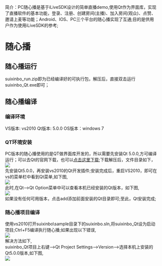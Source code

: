 ﻿
简介：PC随心播是基于iLiveSDK设计的简单直播demo,使用Qt作为界面库，实现了直播软件的基本功能，登录、注册、创建房间(主播)、加入房间(观众)、点赞、邀请上麦等功能；Android、IOS、PC三个平台的随心播实现了互通;目的是供用户作为使用iLiveSDK的参考;

# 随心播

## 随心播运行
  suixinbo_run.zip即为已经编译好的可执行包，解压后，直接双击运行suixinbo_Qt.exe即可；

## 随心播编译

### 编译环境
VS版本: vs2010
Qt版本: 5.0.0
OS版本：windows 7

### QT环境安装
PC版本的随心播使用的是QT做界面库开发的，所以需要先安装Qt 5.0.0,方可编译运行；可以去Qt的官网下载，也可以[点击这里下载](http://dldir1.qq.com/hudongzhibo/git/Qt/Qt_5.0.0.zip);下载解压后，文件目录如下，<br/>
![](http://mc.qcloudimg.com/static/img/00d8b25ddf3160c0673327568cd559fc/image.png)<br/>
先安装Qt5.0.0，再安装vs2010的Qt开发插件;安装完成后，重启VS2010，即可在vs的菜单栏中看到Qt菜单,如下图,<br/>
![](http://mc.qcloudimg.com/static/img/3422fe8496cd39d1b7d6c2b418460765/image.png)<br/>
此时,在Qt-->Qt Option菜单中可以查看本机已经安装的Qt版本，如下图,<br/>
![](http://mc.qcloudimg.com/static/img/435adc9eeb163e34bc4e602acfc900a1/image.png)<br/>
如果没有任何可用版本，点击add添加前面安装的Qt目录即可;至此，Qt安装完成;

### 随心播项目编译
使用vs2010打开suixinbo\sample目录下的suixinbo.sln,将suixinbo_Qt设为启动项目;Ctrl+F5编译执行随心播;如果出现以下错误,<br/>
![](http://mc.qcloudimg.com/static/img/c26848a45381ec52be2f119651dfedd0/image.png)<br/>
解决方法如下,<br>
suixinbo_Qt项目上右键-->Qt Project Settings-->Version-->选择本机上安装的Qt5.0.0版本,如下图,<br/>
![](http://mc.qcloudimg.com/static/img/b4a713a90cf513f0173c5bc556a1a09c/image.png)
